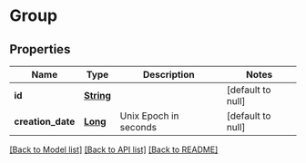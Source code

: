 # Group
## Properties

Name | Type | Description | Notes
------------ | ------------- | ------------- | -------------
**id** | [**String**](string.md) |  | [default to null]
**creation\_date** | [**Long**](long.md) | Unix Epoch in seconds | [default to null]

[[Back to Model list]](../README.md#documentation-for-models) [[Back to API list]](../README.md#documentation-for-api-endpoints) [[Back to README]](../README.md)

